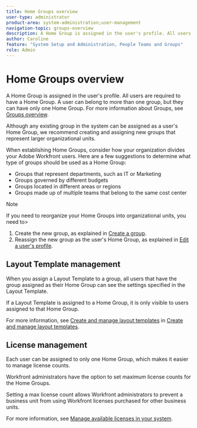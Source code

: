 ```yaml
---
title: Home Groups overview
user-type: administrator
product-area: system-administration;user-management
navigation-topic: groups-overview
description: A Home Group is assigned in the user's profile. All users are required to have a Home Group. A user can belong to more than one group, but they can have only one Home Group. Although any existing group in the system can be assigned as a user's Home Group, we recommend creating and assigning new groups that represent larger organizational units. When establishing Home Groups, consider how your organization divides your Adobe Workfront users.
author: Caroline
feature: "System Setup and Administration, People Teams and Groups"
role: Admin
---
```


# Home Groups overview

A Home Group is assigned in the user's profile. All users are required to have a Home Group. A user can belong to more than one group, but they can have only one Home Group. For more information about Groups, see [Groups overview](../../../administration-and-setup/manage-groups/groups-overview/groups.md).

Although any existing group in the system can be assigned as a user's Home Group, we recommend creating and assigning new groups that represent larger organizational units.

When establishing Home Groups, consider how your organization divides your Adobe Workfront users. Here are a few suggestions to determine what type of groups should be used as a Home Group:

* Groups that represent departments, such as IT or Marketing
* Groups governed by different budgets
* Groups located in different areas or regions
* Groups made up of multiple teams that belong to the same cost center

>[!NOTE]
>
>If you need to reorganize your Home Groups into organizational units, you need to>
>1. Create the new group, as explained in [Create a group](../../../administration-and-setup/manage-groups/create-and-manage-groups/create-a-group.md).
>1. Reassign the new group as the user's Home Group, as explained in [Edit a user's profile](../../../administration-and-setup/add-users/create-and-manage-users/edit-a-users-profile.md).
>

## Layout Template management

When you assign a Layout Template to a group, all users that have the group assigned as their Home Group can see the settings specified in the Layout Template.

If a Layout Template is assigned to a Home Group, it is only visible to users assigned&nbsp;to that Home Group.

For more information, see [Create and manage layout templates](../../../administration-and-setup/customize-workfront/use-layout-templates/create-and-manage-layout-templates.md) in [Create and manage layout templates](../../../administration-and-setup/customize-workfront/use-layout-templates/create-and-manage-layout-templates.md).

## License management

Each user can be assigned to only one Home Group, which makes it easier to manage license counts.

Workfront administrators have the option to set maximum license counts for the Home Groups.

Setting a max license count allows Workfront administrators to prevent a business unit from using Workfront licenses purchased for other business units.

For more information, see [Manage available licenses in your system](../../../administration-and-setup/get-started-wf-administration/manage-available-licenses-in-your-system.md).
